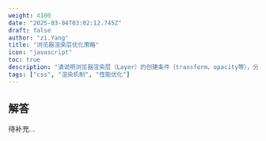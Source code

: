 ```yaml
---
weight: 4100
date: "2025-03-04T03:02:12.745Z"
draft: false
author: "zi.Yang"
title: "浏览器渲染层优化策略"
icon: "javascript"
toc: true
description: "请说明浏览器渲染层（Layer）的创建条件（transform、opacity等），分析will-change属性的正确使用场景，并解释如何通过Chrome DevTools的Layers面板检测复合层边界。"
tags: ["css", "渲染机制", "性能优化"]
---
```


## 解答

待补充...
